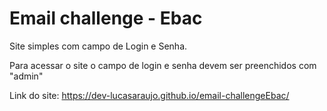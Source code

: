 # Email challenge - Ebac

Site simples com campo de Login e Senha.

Para acessar o site o campo de login e senha devem ser preenchidos com "admin"

Link do site: https://dev-lucasaraujo.github.io/email-challengeEbac/
